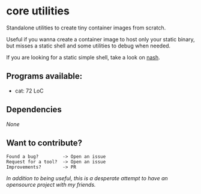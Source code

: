# core utilities

Standalone utilities to create tiny container images from scratch.

Useful if you wanna create a container image to host only your static
binary, but misses a static shell and some utilities to debug when
needed.

If you are looking for a static simple shell, take a look on
[nash](https://github.com/NeowayLabs/nash).

## Programs available:

- cat: 72 LoC

## Dependencies

*None*

## Want to contribute?

    Found a bug?         -> Open an issue
    Request for a tool?  -> Open an issue
    Improvements?        -> PR

*In addition to being useful, this is a desperate attempt to have an opensource project with my friends.*
